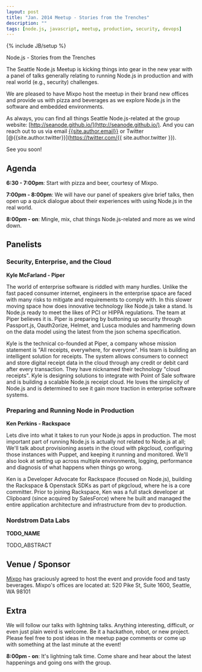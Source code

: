 ```yaml
---
layout: post
title: "Jan. 2014 Meetup - Stories from the Trenches"
description: ""
tags: [node.js, javascript, meetup, production, security, devops]
---
```

{% include JB/setup %}

Node.js - Stories from the Trenches

The Seattle Node.js Meetup is kicking things into gear in the new year with a panel of talks generally relating to running Node.js in production and with real world (e.g., security) challenges.

We are pleased to have Mixpo host the meetup in their brand new offices and provide us with pizza and beverages as we explore Node.js in the software and embedded environments.

As always, you can find all things Seattle Node.js-related at the group website:
[http://seanode.github.io/](http://seanode.github.io/). And you can reach out
to us via email [{{site.author.email}}](mailto:{{site.author.email}}) or Twitter
[@{{site.author.twitter}}](https://twitter.com/{{ site.author.twitter }}).

See you soon!

## Agenda

**6:30 - 7:00pm**: Start with pizza and beer, courtesy of Mixpo.

**7:00pm - 8:00pm**: We will have our panel of speakers give brief talks, then
open up a quick dialogue about their experiences with using Node.js in the
real world.

**8:00pm - on**: Mingle, mix, chat things Node.js-related and more as we wind
down.


<!-- more start -->

## Panelists

### Security, Enterprise, and the Cloud

**Kyle McFarland - Piper**

The world of enterprise software is riddled with many hurdles. Unlike the fast paced consumer internet, engineers in the enterprise space are faced with many risks to mitigate and requirements to comply with. In this slower moving space how does innovative technology like Node.js take a stand. Is Node.js ready to meet the likes of PCI or HIPPA regulations. The team at Piper believes it is. Piper is preparing by buttoning up security through Passport.js, Oauth2orize, Helmet, and Lusca modules and hammering down on the data model using the latest from the json schema specification.

Kyle is the technical co-founded at Piper, a company whose mission statement is "All receipts, everywhere, for everyone". His team is building an intelligent solution for receipts. The system allows consumers to connect and store digital receipt data in the cloud through any credit or debit card after every transaction. They have nicknamed their technology "cloud receipts". Kyle is designing solutions to integrate with Point of Sale software and is building a scalable Node.js receipt cloud. He loves the simplicity of Node.js and is determined to see it gain more traction in enterprise software systems.


### Preparing and Running Node in Production

**Ken Perkins - Rackspace**

Lets dive into what it takes to run your Node.js apps in production. The most important part of running Node.js is actually not related to Node.js at all; We'll talk about provisioning assets in the cloud with pkgcloud, configuring those instances with Puppet, and keeping it running and monitored. We'll also look at setting up across multiple environments, logging, performance and diagnosis of what happens when things go wrong.

Ken is a Developer Advocate for Rackspace (focused on Node.js), building the Rackspace & Openstack SDKs as part of pkgcloud, where he is a core committer. Prior to joining Rackspace, Ken was a full stack developer at Clipboard (since acquired by SalesForce) where he built and managed the entire application architecture and infrastructure from dev to production.


### Nordstrom Data Labs

**TODO_NAME**

TODO_ABSTRACT

## Venue / Sponsor

[Mixpo](http://mixpo.com/) has graciously agreed to host the event and
provide food and tasty beverages. Mixpo's offices are located at: 520 Pike St, Suite 1600, Seattle, WA 98101











## Extra

We will follow our talks with lightning talks. Anything interesting, difficult, or even just plain weird is welcome. Be it a hackathon, robot, or new project. Please feel free to post ideas in the meetup page comments or come up with something at the last minute at the event!


**8:00pm - on**: It's lightning talk time. Come share and hear about the latest
happenings and going ons with the group.

<!-- more end -->
